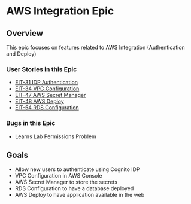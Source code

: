 # AWS Integration Epic

## Overview
This epic focuses on features related to AWS Integration (Authentication and Deploy)

### User Stories in this Epic
- [EIT-31 IDP Authentication](./EIT-31-IDP-Authentication/README.md)
- [EIT-34 VPC Configuration](./EIT-34-VPC-Configuration/README.md)
- [EIT-47 AWS Secret Manager](./EIT-47-AWS-Secret-Manager/README.md)
- [EIT-48 AWS Deploy](./EIT-48-AWS-Deploy/README.md)
- [EIT-54 RDS Configuration](./EIT-54-RDS-Configuration/README.md)

### Bugs in this Epic
- Learns Lab Permissions Problem

## Goals
- Allow new users to authenticate using Cognito IDP
- VPC Configuration in AWS Console
- AWS Secret Manager to store the secrets
- RDS Configuration to have a database deployed
- AWS Deploy to have application available in the web